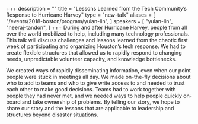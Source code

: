 +++
description = ""
title = "Lessons Learned from the Tech Community’s Response to Hurricane Harvey"
type = "new-talk"
aliases = [
        "/events/2018-boston/program/yulan-lin",
]
speakers = [
        "yulan-lin",
        "neeraj-tandon",
]
+++
During and after Hurricane Harvey, people from all over the world mobilized to help, including many technology professionals. This talk will discuss challenges and lessons learned from the chaotic first week of participating and organizing Houston’s tech response. We had to create flexible structures that allowed us to rapidly respond to changing needs, unpredictable volunteer capacity, and knowledge bottlenecks.

We created ways of rapidly disseminating information, even when our point people were stuck in meetings all day. We made on-the-fly decisions about who to add to teams and who to give write access to and needed to trust each other to make good decisions. Teams had to work together with people they had never met, and we needed ways to help people quickly on-board and take ownership of problems. By telling our story, we hope to share our story and the lessons that are applicable to leadership and structures beyond disaster situations.